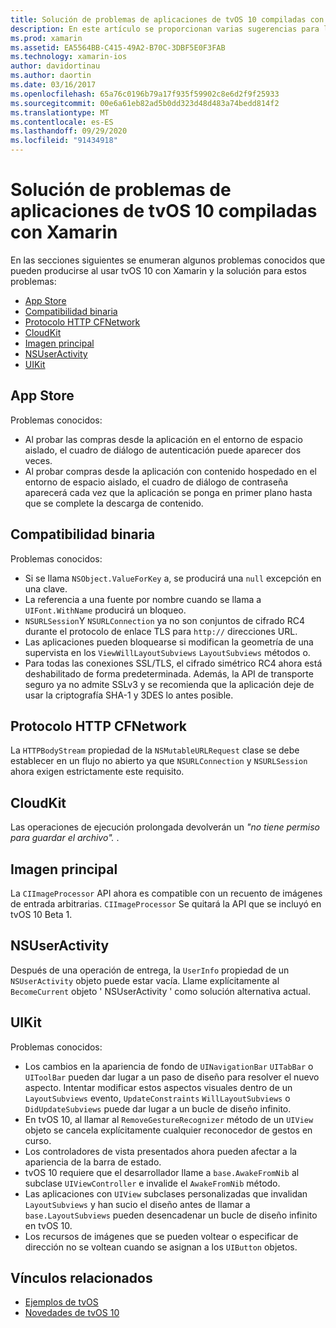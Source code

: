 ```yaml
---
title: Solución de problemas de aplicaciones de tvOS 10 compiladas con Xamarin
description: En este artículo se proporcionan varias sugerencias para la solución de problemas para trabajar con tvOS 10 en aplicaciones de Xamarin. Describe los problemas relacionados con App Store, la compatibilidad binaria, CFNetwork HttpProtocol, CloudKit, Core Image, NSUserActivity y UIKit.
ms.prod: xamarin
ms.assetid: EA5564BB-C415-49A2-B70C-3DBF5E0F3FAB
ms.technology: xamarin-ios
author: davidortinau
ms.author: daortin
ms.date: 03/16/2017
ms.openlocfilehash: 65a76c0196b79a17f935f59902c8e6d2f9f25933
ms.sourcegitcommit: 00e6a61eb82ad5b0dd323d48d483a74bedd814f2
ms.translationtype: MT
ms.contentlocale: es-ES
ms.lasthandoff: 09/29/2020
ms.locfileid: "91434918"
---
```

# <a name="troubleshooting-tvos-10-apps-built-with-xamarin"></a>Solución de problemas de aplicaciones de tvOS 10 compiladas con Xamarin

En las secciones siguientes se enumeran algunos problemas conocidos que pueden producirse al usar tvOS 10 con Xamarin y la solución para estos problemas:

- [App Store](#App-Store)
- [Compatibilidad binaria](#Binary-Compatibility)
- [Protocolo HTTP CFNetwork](#CFNetwork-HTTP-Protocol)
- [CloudKit](#CloudKit)
- [Imagen principal](#CoreImage)
- [NSUserActivity](#NSUserActivity)
- [UIKit](#UIKit)

<a name="App-Store"></a>

## <a name="app-store"></a>App Store

Problemas conocidos:

- Al probar las compras desde la aplicación en el entorno de espacio aislado, el cuadro de diálogo de autenticación puede aparecer dos veces.
- Al probar compras desde la aplicación con contenido hospedado en el entorno de espacio aislado, el cuadro de diálogo de contraseña aparecerá cada vez que la aplicación se ponga en primer plano hasta que se complete la descarga de contenido.

<a name="Binary-Compatibility"></a>

## <a name="binary-compatibility"></a>Compatibilidad binaria

Problemas conocidos:

- Si se llama `NSObject.ValueForKey` a, se producirá una `null` excepción en una clave.
- La referencia a una fuente por nombre cuando se llama a `UIFont.WithName` producirá un bloqueo.
- `NSURLSession`Y `NSURLConnection` ya no son conjuntos de cifrado RC4 durante el protocolo de enlace TLS para `http://` direcciones URL.
- Las aplicaciones pueden bloquearse si modifican la geometría de una supervista en los `ViewWillLayoutSubviews` `LayoutSubviews` métodos o.
- Para todas las conexiones SSL/TLS, el cifrado simétrico RC4 ahora está deshabilitado de forma predeterminada. Además, la API de transporte seguro ya no admite SSLv3 y se recomienda que la aplicación deje de usar la criptografía SHA-1 y 3DES lo antes posible.

<a name="CFNetwork-HTTP-Protocol"></a>

## <a name="cfnetwork-http-protocol"></a>Protocolo HTTP CFNetwork

La `HTTPBodyStream` propiedad de la `NSMutableURLRequest` clase se debe establecer en un flujo no abierto ya que `NSURLConnection` y `NSURLSession` ahora exigen estrictamente este requisito.

<a name="CloudKit"></a>

## <a name="cloudkit"></a>CloudKit

Las operaciones de ejecución prolongada devolverán un _"no tiene permiso para guardar el archivo"._ .

<a name="CoreImage"></a>

## <a name="core-image"></a>Imagen principal

La `CIImageProcessor` API ahora es compatible con un recuento de imágenes de entrada arbitrarias. `CIImageProcessor` Se quitará la API que se incluyó en tvOS 10 Beta 1.

<a name="NSUserActivity"></a>

## <a name="nsuseractivity"></a>NSUserActivity

Después de una operación de entrega, la `UserInfo` propiedad de un `NSUserActivity` objeto puede estar vacía. Llame explícitamente al `BecomeCurrent` objeto ' NSUserActivity ' como solución alternativa actual.

<a name="UIKit"></a>

## <a name="uikit"></a>UIKit

Problemas conocidos:

- Los cambios en la apariencia de fondo de `UINavigationBar` `UITabBar` o `UIToolBar` pueden dar lugar a un paso de diseño para resolver el nuevo aspecto. Intentar modificar estos aspectos visuales dentro de un `LayoutSubviews` evento, `UpdateConstraints` `WillLayoutSubviews` o `DidUpdateSubviews` puede dar lugar a un bucle de diseño infinito.
- En tvOS 10, al llamar al `RemoveGestureRecognizer` método de un `UIView` objeto se cancela explícitamente cualquier reconocedor de gestos en curso.
- Los controladores de vista presentados ahora pueden afectar a la apariencia de la barra de estado.
- tvOS 10 requiere que el desarrollador llame a `base.AwakeFromNib` al subclase `UIViewController` e invalide el `AwakeFromNib` método.
- Las aplicaciones con `UIView` subclases personalizadas que invalidan `LayoutSubviews` y han sucio el diseño antes de llamar a `base.LayoutSubviews` pueden desencadenar un bucle de diseño infinito en tvOS 10.
- Los recursos de imágenes que se pueden voltear o especificar de dirección no se voltean cuando se asignan a los `UIButton` objetos.

## <a name="related-links"></a>Vínculos relacionados

- [Ejemplos de tvOS](/samples/browse/?products=xamarin&term=Xamarin.iOS%2btvOS)
- [Novedades de tvOS 10](https://developer.apple.com/library/prerelease/content/releasenotes/General/WhatsNewinTVOS/Articles/tvOS10.html#//apple_ref/doc/uid/TP40017259-SW1)
